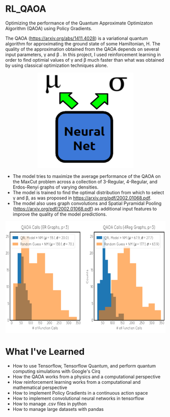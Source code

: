 # RL_QAOA
Optimizing the performance of the Quantum Approximate Optimizaton Algorithm (QAOA) using Policy Gradients. 

The QAOA (https://arxiv.org/abs/1411.4028) is a variational quantum algorithm for approximating the ground state of some Hamiltonian, H. The quality of the approximation obtained from the QAOA depends on several input parameters, &gamma; and &beta; . In this project, I used reinforcement learning in order to find optimial values of &gamma; and &beta; much faster than what was obtained by using classical optimization techniques alone. 

<p align="center">
  <img width="300" height="300" src="images/RL_Model.PNG">
</p>

* The model tries to maximize the average performance of the QAOA on the MaxCut problem across a collection of 3-Regular, 4-Regular, and Erdos-Renyi graphs of varying densities.
* The model is trained to find the optimal distribution from which to select &gamma; and &beta;, as was proposed in https://arxiv.org/pdf/2002.01068.pdf. 
* The model also uses graph convolutions and Spatial Pyramidal Pooling (https://arxiv.org/pdf/2002.01068.pdf) as additional input features to improve the quality of the model predictions.

<p align="center">
  <img width="700" height="350" src="images/RL_Perf.PNG">
</p>

# What I've Learned
* How to use Tensorflow, Tensorflow Quantum, and perform quantum computing simulations with Google's Cirq 
* How the QAOA works from a physics and a computational perspective
* How reinforcement learning works from a computational and mathematical perspective 
* How to implement Policy Gradients in a continuous action space
* How to implement convolutional neural networks in tensorflow
* How to manage .csv files in python
* How to manage large datasets with pandas
